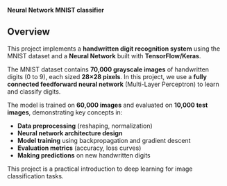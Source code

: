 **Neural Network MNIST classifier**


## Overview

This project implements a **handwritten digit recognition system** using the MNIST dataset and a **Neural Network** built with **TensorFlow/Keras**.

The MNIST dataset contains **70,000 grayscale images** of handwritten digits (0 to 9), each sized **28×28 pixels**. In this project, we use a **fully connected feedforward neural network** (Multi-Layer Perceptron) to learn and classify digits.

The model is trained on **60,000 images** and evaluated on **10,000 test images**, demonstrating key concepts in:

* **Data preprocessing** (reshaping, normalization)
* **Neural network architecture design**
* **Model training** using backpropagation and gradient descent
* **Evaluation metrics** (accuracy, loss curves)
* **Making predictions** on new handwritten digits

This project is a practical introduction to deep learning for image classification tasks.

